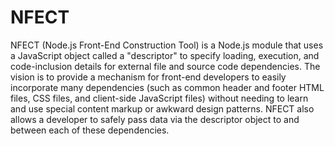 NFECT
=====

NFECT (Node.js Front-End Construction Tool) is a Node.js module that uses a JavaScript object called a "descriptor" to specify loading, execution, and code-inclusion details for external file and source code dependencies. The vision is to provide a mechanism for front-end developers to easily incorporate many dependencies (such as common header and footer HTML files, CSS files, and client-side JavaScript files) without needing to learn and use special content markup or awkward design patterns. NFECT also allows a developer to safely pass data via the descriptor object to and between each of these dependencies.
